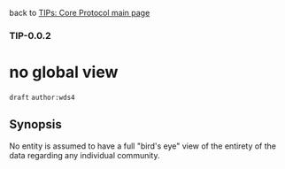 back to [TIPs: Core Protocol main page](https://github.com/wds4/tapestry-protocol/blob/main/tips/core-protocol/README.md)

### TIP-0.0.2
no global view
=====

`draft` `author:wds4`

## Synopsis 

No entity is assumed to have a full "bird's eye" view of the entirety of the data regarding any individual community.
